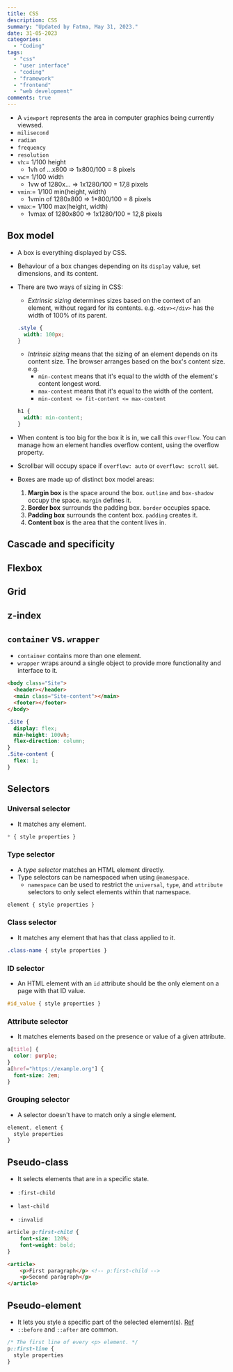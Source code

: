 ```yaml
---
title: CSS
description: CSS
summary: "Updated by Fatma, May 31, 2023."
date: 31-05-2023
categories:
  - "Coding"
tags:
  - "css"
  - "user interface"
  - "coding"
  - "framework"
  - "frontend"
  - "web development"
comments: true
---
```


- A `viewport` represents the area in computer graphics being currently viewsed.
- `milisecond`
- `radian`
- `frequency`
- `resolution`
- `vh`:= 1/100 height
  - 1vh of ...x800 => 1x800/100 = 8 pixels
- `vw`:= 1/100 width
  - 1vw of 1280x... => 1x1280/100 = 17,8 pixels
- `vmin`:= 1/100 min(height, width)
  - 1vmin of 1280x800 => 1*800/100 = 8 pixels
- `vmax`:= 1/100 max(height, width)
  - 1vmax of 1280x800 => 1x1280/100 = 12,8 pixels

## Box model

- A box is everything displayed by CSS.
- Behaviour of a box changes depending on its `display` value, set dimensions, and its content.

- There are two ways of sizing in CSS:
  - _Extrinsic sizing_ determines sizes based on the context of an element, without regard for its contents. e.g. `<div></div>` has the width of 100% of its parent.
  
  ```css
  .style {
    width: 100px;
  }
  ```

  - _Intrinsic sizing_ means that the sizing of an element depends on its content size. The browser arranges based on the box's content size. e.g.
    - `min-content` means that it's equal to the width of the element's content longest word.
    - `max-content` means that it's equal to the width of the content.
    - `min-content <= fit-content <= max-content`

  ```css
  h1 {
    width: min-content;
  }
  ```

- When content is too big for the box it is in, we call this `overflow`. You can manage how an element handles overflow content, using the overflow property.
- Scrollbar will occupy space if `overflow: auto` or `overflow: scroll` set.
- Boxes are made up of distinct box model areas:
  1. **Margin box** is the space around the box. `outline` and `box-shadow` occupy the space. `margin` defines it.
  2. **Border box** surrounds the padding box. `border` occupies space.
  3. **Padding box** surrounds the content box. `padding` creates it.
  4. **Content box** is the area that the content lives in.

## Cascade and specificity

## Flexbox

## Grid

## z-index

## `container` vs. `wrapper`

- `container` contains more than one element.
- `wrapper` wraps around a single object to provide more functionality and interface to it.

```html
<body class="Site">
  <header></header>
  <main class="Site-content"></main>
  <footer></footer>
</body>
```

```css
.Site {
  display: flex;
  min-height: 100vh;
  flex-direction: column;
}
.Site-content {
  flex: 1;
}
```

## Selectors

### Universal selector

- It matches any element.

```css
* { style properties }
```

### Type selector

- A _type selector_ matches an HTML element directly.
- Type selectors can be namespaced when using `@namespace`.
  - `namespace` can be used to restrict the `universal`, `type`, and `attribute` selectors to only select elements within that namespace.

```css
element { style properties }
```

### Class selector

- It matches any element that has that class applied to it.

```css
.class-name { style properties }
```

### ID selector

- An HTML element with an `id` attribute should be the only element on a page with that ID value.

```css
#id_value { style properties }
```

### Attribute selector

- It matches elements based on the presence or value of a given attribute.

```css
a[title] {
  color: purple;
}
a[href="https://example.org"] {
  font-size: 2em;
}
```

### Grouping selector

- A selector doesn't have to match only a single element.

```css
element, element {
  style properties
}
```

## Pseudo-class

- It selects elements that are in a specific state.

- `:first-child`
- `last-child`
- `:invalid`

```css
article p:first-child {
    font-size: 120%;
    font-weight: bold;
}  
```

```html
<article>
    <p>First paragraph</p> <!-- p:first-child -->
    <p>Second paragraph</p>
</article>
```

## Pseudo-element

- It lets you style a specific part of the selected element(s). [Ref](https://developer.mozilla.org/en-US/docs/Web/CSS/Pseudo-elements)
- `::before` and `::after` are common.

```css
/* The first line of every <p> element. */
p::first-line {
  style properties
}
```

